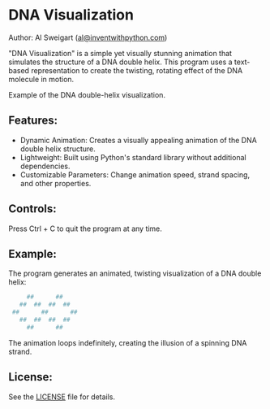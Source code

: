 # DNA Visualization
Author: Al Sweigart (al@inventwithpython.com)

"DNA Visualization" is a simple yet visually stunning animation that simulates the structure of a DNA double helix. This program uses a text-based representation to create the twisting, rotating effect of the DNA molecule in motion.


Example of the DNA double-helix visualization.

## Features:
- Dynamic Animation: Creates a visually appealing animation of the DNA double helix structure.
- Lightweight: Built using Python's standard library without additional dependencies.
- Customizable Parameters: Change animation speed, strand spacing, and other properties.

## Controls:
Press Ctrl + C to quit the program at any time.

## Example:
The program generates an animated, twisting visualization of a DNA double helix:
   ```bash
        ##      ##  
      ##  ##  ##  ##
    ##      ##      ##
      ##  ##  ##  ##
        ##      ##
   ```

The animation loops indefinitely, creating the illusion of a spinning DNA strand.

## License:
See the [LICENSE](LICENSE) file for details.

